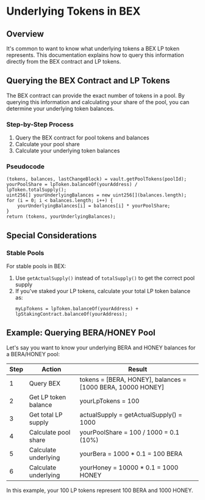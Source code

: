 # Underlying Tokens in BEX

## Overview

It's common to want to know what underlying tokens a BEX LP token represents. This documentation explains how to query this information directly from the BEX contract and LP tokens.

## Querying the BEX Contract and LP Tokens

The BEX contract can provide the exact number of tokens in a pool. By querying this information and calculating your share of the pool, you can determine your underlying token balances.

### Step-by-Step Process

1. Query the BEX contract for pool tokens and balances
2. Calculate your pool share
3. Calculate your underlying token balances

### Pseudocode

```solidity
(tokens, balances, lastChangeBlock) = vault.getPoolTokens(poolId);
yourPoolShare = lpToken.balanceOf(yourAddress) / lpToken.totalSupply();
uint256[] yourUnderlyingBalances = new uint256[](balances.length);
for (i = 0; i < balances.length; i++) {
    yourUnderlyingBalances[i] = balances[i] * yourPoolShare;
}
return (tokens, yourUnderlyingBalances);
```

## Special Considerations

### Stable Pools

For stable pools in BEX:

1. Use `getActualSupply()` instead of `totalSupply()` to get the correct pool supply
2. If you've staked your LP tokens, calculate your total LP token balance as:
   ```solidity
   myLpTokens = lpToken.balanceOf(yourAddress) + lpStakingContract.balanceOf(yourAddress);
   ```

## Example: Querying BERA/HONEY Pool

Let's say you want to know your underlying BERA and HONEY balances for a BERA/HONEY pool:

| Step | Action               | Result                                                      |
| ---- | -------------------- | ----------------------------------------------------------- |
| 1    | Query BEX       | tokens = [BERA, HONEY], balances = [1000 BERA, 10000 HONEY] |
| 2    | Get LP token balance | yourLpTokens = 100                                          |
| 3    | Get total LP supply  | actualSupply = getActualSupply() = 1000                     |
| 4    | Calculate pool share | yourPoolShare = 100 / 1000 = 0.1 (10%)                      |
| 5    | Calculate underlying | yourBera = 1000 \* 0.1 = 100 BERA                           |
| 6    | Calculate underlying | yourHoney = 10000 \* 0.1 = 1000 HONEY                       |

In this example, your 100 LP tokens represent 100 BERA and 1000 HONEY.
